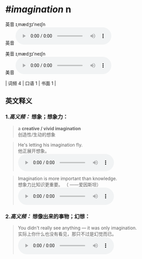# ***\#imagination*** n
英音 ɪˌmædʒɪ'neɪʃn  
英音
<audio src="./media/imagination-B.aac" controls="controls"></audio>

美音 ɪˌmædʒɪ'neɪʃn  
美音
<audio src="./media/imagination.aac" controls="controls"></audio>



| 词频 4 | 口语 1 | 书面 1 |  

英文释义
---
### 1.*高义频：* **想象；想象力：**  

 > a **creative / vivid imagination**  
 > 创造性/生动的想象    

 > He's letting his imagination fly.  
 > 他正展开想象。    
<audio src="./media/imagination-1.aac" controls="controls"></audio>

 > Imagination is more important than knowledge.  
 > 想象力比知识更重要。  （ ——爱因斯坦）  
<audio src="./media/imagination-2.aac" controls="controls"></audio>

### 2.*高义频：* **想像出来的事物；幻想：**  

 > You didn't really see anything — it was only imagination.  
 > 实际上你什么也没有看见，那只不过是幻觉而已。    
<audio src="./media/imagination-3.aac" controls="controls"></audio>


